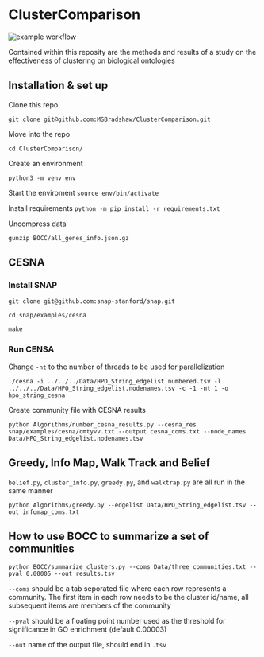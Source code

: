 # ClusterComparison

![example workflow](https://github.com/MSBradshaw/ClusterComparison/actions/workflows/ci.yml/badge.svg)

Contained within this reposity are the methods and results of a study on the effectiveness of clustering on biological ontologies

## Installation & set up

Clone this repo

`git clone git@github.com:MSBradshaw/ClusterComparison.git`

Move into the repo

`cd ClusterComparison/`

Create an environment

`python3 -m venv env`

Start the enviroment
`source env/bin/activate`

Install requirements
`python -m pip install -r requirements.txt`

Uncompress data

`gunzip BOCC/all_genes_info.json.gz`


## CESNA

### Install SNAP

`git clone git@github.com:snap-stanford/snap.git`

`cd snap/examples/cesna`

`make`

### Run CENSA

Change `-nt` to the number of threads to be used for parallelization

`./cesna -i ../../../Data/HPO_String_edgelist.numbered.tsv -l ../../../Data/HPO_String_edgelist.nodenames.tsv -c -1 -nt 1 -o hpo_string_cesna`

Create community file with CESNA results

`python Algorithms/number_cesna_results.py --cesna_res snap/examples/cesna/cmtyvv.txt --output cesna_coms.txt --node_names Data/HPO_String_edgelist.nodenames.tsv`

## Greedy, Info Map, Walk Track and Belief

`belief.py`, `cluster_info.py`, `greedy.py`, and `walktrap.py` are all run in the same manner

`python Algorithms/greedy.py --edgelist Data/HPO_String_edgelist.tsv --out infomap_coms.txt`


## How to use BOCC to summarize a set of communities

`python BOCC/summarize_clusters.py --coms Data/three_communities.txt --pval 0.00005 --out results.tsv`

`--coms` should be a tab seporated file where each row represents a community. The first item in each row needs to be the cluster id/name, all subsequent items are members of the community

`--pval` should be a floating point number used as the threshold for significance in GO enrichment (default 0.00003)

`--out` name of the output file, should end in `.tsv`
